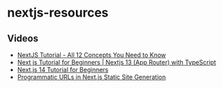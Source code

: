 # nextjs-resources

## Videos

- [NextJS Tutorial - All 12 Concepts You Need to Know](https://www.youtube.com/watch?v=vwSlYG7hFk0)
- [Next js Tutorial for Beginners | Nextjs 13 (App Router) with TypeScript](https://www.youtube.com/watch?v=ZVnjOPwW4ZA)
- [Next.js 14 Tutorial for Beginners](https://www.youtube.com/watch?v=YkdoNnmuQNU)
- [Programmatic URLs in Next.js Static Site Generation](https://www.youtube.com/watch?v=fnQm5wvNf6A)
